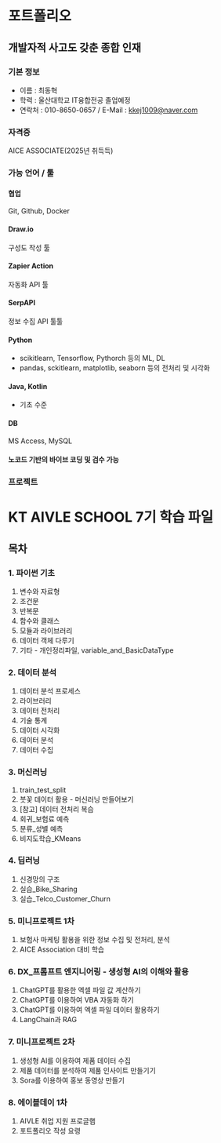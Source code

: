 # 포트폴리오
## 개발자적 사고도 갖춘 종합 인재

### 기본 정보
- 이름 : 최동혁
- 학력 : 울산대학교 IT융합전공 졸업예정
- 연락처 : 010-8650-0657 / E-Mail : kkej1009@naver.com

### 자격증
AICE ASSOCIATE(2025년 취득득)

### 가능 언어 / 툴
#### 협업
Git, Github, Docker

#### Draw.io
구성도 작성 툴

#### Zapier Action
자동화 API 툴

#### SerpAPI
정보 수집 API 툴툴

#### Python
- scikitlearn, Tensorflow, Pythorch 등의 ML, DL
- pandas, sckitlearn, matplotlib, seaborn 등의 전처리 및 시각화
 
#### Java, Kotlin
- 기초 수준

#### DB
MS Access, MySQL

#### 노코드 기반의 바이브 코딩 및 검수 가능

### 프로젝트




# KT AIVLE SCHOOL 7기 학습 파일

## 목차

### 1. 파이썬 기초
1. 변수와 자료형
2. 조건문
3. 반복문
4. 함수와 클래스
5. 모듈과 라이브러리
6. 데이터 객체 다루기
7. 기타 - 개인정리파일, variable_and_BasicDataType

### 2. 데이터 분석
1. 데이터 분석 프로세스
2. 라이브러리
3. 데이터 전처리
4. 기술 통계
5. 데이터 시각화
6. 데이터 분석
7. 데이터 수집

### 3. 머신러닝
1. train_test_split
2. 붓꽃 데이터 활용 - 머신러닝 만들어보기
3. [참고] 데이터 전처리 복습
4. 회귀_보험료 예측
5. 분류_성별 예측
6. 비지도학습_KMeans

### 4. 딥러닝
1. 신경망의 구조
2. 실습_Bike_Sharing
3. 실습_Telco_Customer_Churn

### 5. 미니프로젝트 1차
1. 보험사 마케팅 활용을 위한 정보 수집 및 전처리, 분석
2. AICE Association 대비 학습

### 6. DX_프롬프트 엔지니어링 - 생성형 AI의 이해와 활용
1. ChatGPT를 활용한 엑셀 파일 값 계산하기
2. ChatGPT를 이용하여 VBA 자동화 하기
3. ChatGPT를 이용하여 엑셀 파일 데이터 활용하기
4. LangChain과 RAG

### 7. 미니프로젝트 2차
1. 생성형 AI를 이용하여 제품 데이터 수집
2. 제품 데이터를 분석하여 제품 인사이트 만들기기
3. Sora를 이용하여 홍보 동영상 만들기

### 8. 에이블데이 1차
1. AIVLE 취업 지원 프로글햄
2. 포트폴리오 작성 요령

